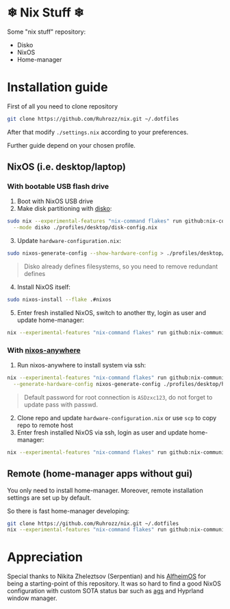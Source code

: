 # ❄ Nix Stuff ❄

Some "nix stuff" repository:
- Disko
- NixOS
- Home-manager

# Installation guide

First of all you need to clone repository

```bash
git clone https://github.com/Ruhrozz/nix.git ~/.dotfiles
```

After that modify `./settings.nix` according to your preferences.

Further guide depend on your chosen profile.

## NixOS (i.e. desktop/laptop)

### With bootable USB flash drive 

1. Boot with NixOS USB drive
2. Make disk partitioning with [disko](https://github.com/nix-community/disko?ysclid=m37md4ni64813417409):
```bash
sudo nix --experimental-features "nix-command flakes" run github:nix-community/disko/latest -- \
  --mode disko ./profiles/desktop/disk-config.nix
```
3. Update `hardware-configuration.nix`:
```bash
sudo nixos-generate-config --show-hardware-config > ./profiles/desktop/hardware-configuration.nix
```
> Disko already defines filesystems, so you need to remove redundant defines
4. Install NixOS itself:
```bash
sudo nixos-install --flake .#nixos
```
5. Enter fresh installed NixOS, switch to another tty, login as user and update home-manager:
```bash
nix --experimental-features "nix-command flakes" run github:nix-community/home-manager -- switch --flake .
```

### With [nixos-anywhere](https://github.com/nix-community/nixos-anywhere?ysclid=m37mp47i7c377992155)

1. Run nixos-anywhere to install system via ssh:
```bash
nix --experimental-features "nix-command flakes" run github:nix-community/nixos-anywhere -- \
  --generate-hardware-config nixos-generate-config ./profiles/desktop/hardware-configuration.nix --flake .#nixos root@<ip address>
```
> Default password for root connection is `ASDzxc123`, do not forget to update pass with passwd.
2. Clone repo and update `hardware-configuration.nix` or use `scp` to copy repo to remote host
3. Enter fresh installed NixOS via ssh, login as user and update home-manager:
```bash
nix --experimental-features "nix-command flakes" run github:nix-community/home-manager -- switch --flake .
```

## Remote (home-manager apps without gui)

You only need to install home-manager.
Moreover, remote installation settings are set up by default.

So there is fast home-manager developing:
```bash
git clone https://github.com/Ruhrozz/nix.git ~/.dotfiles
nix --experimental-features "nix-command flakes" run github:nix-community/home-manager -- switch --flake ~/.dotfiles
```

# Appreciation

Special thanks to Nikita Zheleztsov (Serpentian) and his [AlfheimOS](https://github.com/Serpentian/AlfheimOS) for being a starting-point of this repository.
It was so hard to find a good NixOS configuration with custom SOTA status bar such as [ags](https://github.com/adventuregamestudio/ags) and Hyprland window manager.
